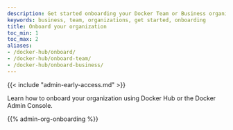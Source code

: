 ```yaml
---
description: Get started onboarding your Docker Team or Business organization.
keywords: business, team, organizations, get started, onboarding
title: Onboard your organization
toc_min: 1
toc_max: 2
aliases:
- /docker-hub/onboard/
- /docker-hub/onboard-team/
- /docker-hub/onboard-business/
---
```


{{< include "admin-early-access.md" >}}

Learn how to onboard your organization using Docker Hub or the Docker Admin Console.

{{% admin-org-onboarding %}}
